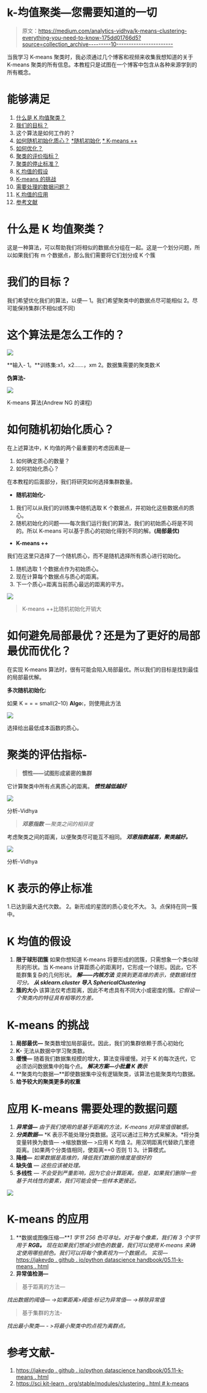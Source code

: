 # k-均值聚类—您需要知道的一切

> 原文：<https://medium.com/analytics-vidhya/k-means-clustering-everything-you-need-to-know-175dd01766d5?source=collection_archive---------10----------------------->

当我学习 K-means 聚类时，我必须通过几个博客和视频来收集我想知道的关于 K-means 聚类的所有信息。本教程只是试图在一个博客中包含从各种来源学到的所有概念。

# 能够满足

1.  [什么是 K 均值聚类？](#5ac5)
2.  [我们的目标？](#0729)
3.  这个算法是如何工作的？
4.  [如何随机初始化质心？](http://@aebc)
    [*随机初始化](#2df0)
    [* K-means ++](#6cdd)
5.  [如何优化？](#2ce7)
6.  [聚类的评价指标？](#e39f)
7.  [聚类的停止标准？](#9f9c)
8.  [K 均值的假设](#f6a0)
9.  [K-means 的挑战](#d62a)
10.  [需要处理的数据问题？](#26fc)
11.  [K 均值的应用](#8f14)
12.  [参考文献](#4c5d)

# **什么是 K 均值聚类？**

这是一种算法，可以帮助我们将相似的数据点分组在一起。这是一个划分问题，所以如果我们有 m 个数据点，那么我们需要将它们划分成 K 个簇

# **我们的目标？**

我们希望优化我们的算法，以便—
1。我们希望聚类中的数据点尽可能相似
2。尽可能保持集群(不相似或不同)

# **这个算法是怎么工作的？**

![](img/24f8829caa3e0ad636db5bd3a3c12ac3.png)

**输入-
1。**训练集:x1，x2……，xm
2。数据集需要的聚类数:K

**伪算法-**

![](img/f68202b5f6b06653706524da92ca900c.png)

K-means 算法(Andrew NG 的课程)

# **如何随机初始化质心？**

在上述算法中，K 均值的两个最重要的考虑因素是—

1.  如何确定质心的数量？
2.  如何初始化质心？

在本教程的后面部分，我们将研究如何选择集群数量。

*   **随机初始化-**

1.  我们可以从我们的训练集中随机选取 K 个数据点，并初始化这些数据点的质心。
2.  随机初始化的问题——每次我们运行我们的算法，我们的初始质心将是不同的。所以 K-means 可以基于质心的初始化得到不同的解。**(局部最优)**

*   **K-means ++**

我们在这里只选择了一个随机质心，而不是随机选择所有质心进行初始化。

1.  随机选取 1 个数据点作为初始质心。
2.  现在计算每个数据点与质心的距离。
3.  下一个质心=距离当前质心最远的距离的平方。

![](img/c84213dbe3d240318ecb54d1d271dfaf.png)

> K-means ++比随机初始化开销大

# **如何避免局部最优？还是为了更好的局部最优而优化？**

在实现 K-means 算法时，很有可能会陷入局部最优。所以我们的目标是找到最佳的局部最优解。

**多次随机初始化:**

如果 K = = = small(2–10)
**Algo:**，则使用此方法

![](img/a7155332f3cc8f27ad480a423a15f224.png)

选择给出最低成本函数的质心。

# 聚类的评估指标-

> **惯性——试图形成紧密的集群**

它计算聚类中所有点离质心的距离。
***惯性越低越好***

![](img/e68277f28ad4c05eebb5ade56201efaa.png)

分析-Vidhya

> ***邓恩指数*** *—聚类之间的相异度*

考虑聚类之间的距离，以便聚类尽可能互不相同。
***邓恩指数越高，聚类越好。***

![](img/2c6461228b272b875cd2858befa078e1.png)

分析-Vidhya

# **K 表示的停止标准**

1.已达到最大迭代次数。
2。新形成的星团的质心变化不大。
3。点保持在同一簇中。

# **K 均值的假设**

1.  **限于球形团簇** 如果你想知道 K-means 将要形成的团簇，只需想象一个类似球形的形状。当 K-means 计算距质心的距离时，它形成一个球形。因此，它不能群集复杂的几何形状。
    ***解——内核方法*** *变换到更高维的表示，使数据线性可分。* ***从 sklearn.cluster 导入 SphericalClustering***
2.  **簇的大小** 该算法仅考虑距离，因此不考虑具有不同大小或密度的簇。*它假设一个聚类内的特征具有相等的方差。*

# **K-means 的挑战**

1.  **局部最优—** 聚类数增加局部最优。因此，我们的集群依赖于质心初始化
2.  **K-** 无法从数据中学习聚类数。
3.  **缓慢—** 随着我们数据集规模的增大，算法变得缓慢。对于 K 的每次迭代，它必须访问数据集中的每个点。
    ***解决方案—小批量 K 表示***
4.  **聚类均匀数据—**即使数据集中没有逻辑聚类，该算法也能聚类均匀数据。
5.  **给予较大的聚类更多的权重**

# 应用 K-means 需要处理的数据问题

1.  ***异常值—*** *由于我们使用的是基于距离的方法，K-means 对异常值很敏感。*
2.  ***分类数据—*** *K 表示不能处理分类数据。这可以通过三种方式来解决。*将分类变量转换为数值— →缩放数据— >应用 K 均值
    2。用汉明距离代替欧几里德距离。[如果两个分类值相同，使距离==0 否则 1]
    3。计算模式。
3.  **降维—** *如果数据是高维的，降低我们数据的维度是很好的*
4.  **缺失值** — *这些应该被处理。*
5.  **多线性** — *不会受到严重影响，因为它会计算距离。但是，如果我们删除一些基于共线性的要素，我们可能会使一些样本更接近。*

![](img/a702349bbcd28f8670e1cc64b76f35c0.png)

# **K-means 的应用**

1.  **数据或图像压缩—***1 字节 256 色可寻址。对于每个像素，我们有 3 个字节用于* ***RGB。*** *现在如果我们想减少颜色的数量，我们可以使用 K-means 来确定使用哪些颜色。我们可以将每个像素视为一个数据点。
    实现—*[https://jakevdp . github . io/python datascience handbook/05.11-k-means . html](https://jakevdp.github.io/PythonDataScienceHandbook/05.11-k-means.html)
2.  **异常值检测—**

> 基于距离的方法—

*找出数据的阈值— →如果距离>阈值:标记为异常值— →移除异常值*

> 基于集群的方法-

*找出最小聚类— - >将最小聚类中的点视为离群点。*

# **参考文献-**

1.  [https://jakevdp . github . io/python datascience handbook/05.11-k-means . html](https://jakevdp.github.io/PythonDataScienceHandbook/05.11-k-means.html)
2.  [https://sci kit-learn . org/stable/modules/clustering . html # k-means](https://scikit-learn.org/stable/modules/clustering.html#k-means)